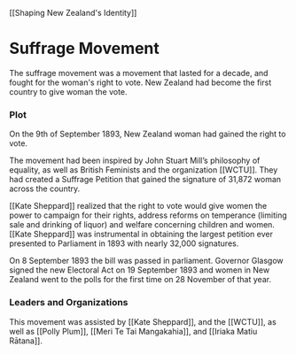 [[Shaping New Zealand's Identity]]
# Suffrage Movement
The suffrage movement was a movement that lasted for a decade, and fought for the woman's right to vote. New Zealand had become the first country to give woman the vote.

### Plot
On the 9th of September 1893, New Zealand woman had gained the right to vote.

The movement had been inspired by John Stuart Mill’s philosophy of equality, as well as British Feminists and the organization [[WCTU]]. They had created a Suffrage Petition that gained the signature of 31,872 woman across the country.

[[Kate Sheppard]] realized that the right to vote would give women the power to campaign for their rights, address reforms on temperance (limiting sale and drinking of liquor) and welfare concerning children and women. [[Kate Sheppard]] was instrumental in obtaining the largest petition ever presented to Parliament in 1893 with nearly 32,000 signatures.

On 8 September 1893 the bill was passed in parliament. Governor Glasgow signed the new Electoral Act on 19 September 1893 and women in New Zealand went to the polls for the first time on 28 November of that year.

### Leaders and Organizations
This movement was assisted by [[Kate Sheppard]], and the [[WCTU]],  as well as [[Polly Plum]], [[Meri Te Tai Mangakahia]], and [[Iriaka Matiu Rātana]].
